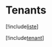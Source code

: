 # Tenants

[!include[liste](tenants.liste.autogen.md)]

[!include[tenant](tenants.tenant.autogen.md)]





































